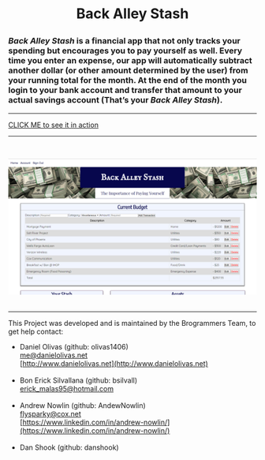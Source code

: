 #

<h1>
<p align="center">
Back Alley Stash
</p>
</h1>

### <i>Back Alley Stash</i> is a financial app that not only tracks your spending but encourages you to pay yourself as well. Every time you enter an expense, our app will automatically subtract another dollar (or other amount determined by the user) from your running total for the month. At the end of the month you login to your bank account and transfer that amount to your actual savings account (That’s your <i>Back Alley Stash</i>).

---
[CLICK ME to see it in action](https://back-alley-stash.herokuapp.com/)
<br>

---
<br>

![Back Alley Stash Screen Cap](./screen.png)
<br><br>

---

This Project was developed and is maintained by the Brogrammers Team, to get help contact:<br>

- Daniel Olivas (github: olivas1406)<br>
    me@danielolivas.net<br>[http://www.danielolivas.net](http://www.danielolivas.net)<br><br>
- Bon Erick Silvallana (github: bsilvall)<br>
    erick_malas95@hotmail.com<br><br>
- Andrew Nowlin (github: AndewNowlin)<br>
    flysparky@cox.net<br>[https://www.linkedin.com/in/andrew-nowlin/](https://www.linkedin.com/in/andrew-nowlin/)<br><br>
- Dan Shook (github: danshook)
